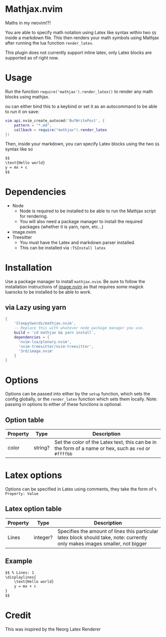 # Mathjax.nvim

Maths in my neovim!?!

You are able to specify math notation using Latex like syntax within two `$$`
inside a markdown file. This then renders your math symbols using Mathjax
after running the lua function `render_latex`.

This plugin does not currently support inline latex, only Latex blocks are
supported as of right now.


# Usage

Run the function `require('mathjax').render_latex()` to render any math blocks
using mathjax.

ou can either bind this to a keybind or set it as an autocommand to be able to
run it on save:
```lua
vim.api.nvim_create_autocmd('BufWritePost', {
    pattern = "*.md",
    callback = require("mathjax").render_latex
})
```

Then, inside your markdown, you can specify Latex blocks using the two `$$`
syntax like so
```markdown
$$
\text{Hello world}
y = mx + c
$$
```

# Dependencies

- Node
    - Node is required to be installed to be able to run the Mathjax script for
      rendering.
    - You will also need a package manager to install the required
      packages (whether it is yarn, npm, etc...)
- image.nvim
- Treesitter
    - You must have the Latex and markdown parser installed.
    - This can be installed via `:TSInstall latex`

# Installation

Use a package manager to install `mathjax.nvim`. Be sure to follow the
installation instructions of [image.nvim](https://github.com/3rd/image.nvim) as
that requires some magick luarocks to be installed to be able to work.

## via Lazy using yarn
```lua
{
    'SleepySwords/mathjax.nvim',
    -- Replace this with whatever node package manager you use.
    build = 'cd mathjax && yarn install',
    dependencies = {
      'nvim-lua/plenary.nvim',
      'nvim-treesitter/nvim-treesitter',
      '3rd/image.nvim'
    }
}
```

# Options

Options can be passed into either by the `setup` function, which sets the config
globally, or the `render_latex` function which sets them locally. Note: passing
in options to either of these functions is optional.

## Option table

| Property | Type    | Description                                                                                           |
|----------|---------|-------------------------------------------------------------------------------------------------------|
| color    | string? | Set the color of the Latex text, this can be in the form of a name or hex, such as `red` or `#ffffbb` |

# Latex options

Options can be specified in Latex using comments, they take the form of `%
Property: Value`

## Latex option table

| Property | Type    | Description                                                                                                                   |
|----------|---------|------------------------------------------------------------------------------------------------------------------------------ |
| Lines    | integer? | Specifies the amount of lines this particular latex block should take, note: currently only makes images smaller, not bigger |

## Example

```markdown
$$ % Lines: 1
\displaylines{
    \text{Hello world}
    y = mx + c
}
$$
```

# Credit
This was inspired by the Neorg Latex Renderer
